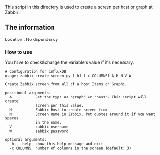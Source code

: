 This script in this directory is used to create a screen per host or graph at Zabbix.

## The information
Location : No dependency


### How to use
You have to check&change the variable's value if it's necessary.

```
# Configuration for influxDB
usage: zabbix-create-screen.py [-h] [-c COLUMNS] A H N V W

Create Zabbix screen from all of a host Items or Graphs.

positional arguments:
  A           Set the type as "graph" or "host". This script will create
              screen per this value.
  H           Zabbix Host to create screen from
  N           Screen name in Zabbix. Put quotes around it if you want spaces
              in the name.
  V           zabbix username
  W           zabbix password

optional arguments:
  -h, --help  show this help message and exit
  -c COLUMNS  number of columns in the screen (default: 3)

```